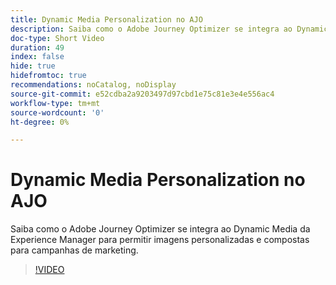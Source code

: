 ```yaml
---
title: Dynamic Media Personalization no AJO
description: Saiba como o Adobe Journey Optimizer se integra ao Dynamic Media da Experience Manager para permitir imagens personalizadas e compostas para campanhas de marketing.
doc-type: Short Video
duration: 49
index: false
hide: true
hidefromtoc: true
recommendations: noCatalog, noDisplay
source-git-commit: e52cdba2a9203497d97cbd1e75c81e3e4e556ac4
workflow-type: tm+mt
source-wordcount: '0'
ht-degree: 0%

---
```



# Dynamic Media Personalization no AJO

Saiba como o Adobe Journey Optimizer se integra ao Dynamic Media da Experience Manager para permitir imagens personalizadas e compostas para campanhas de marketing.

<!-- 62_S520_3442520_48_dynamic-media-personalization-in-ajo -->
>[!VIDEO](https://video.tv.adobe.com/v/3460314/?learn=on&enablevpops=true&captions=por_br)
